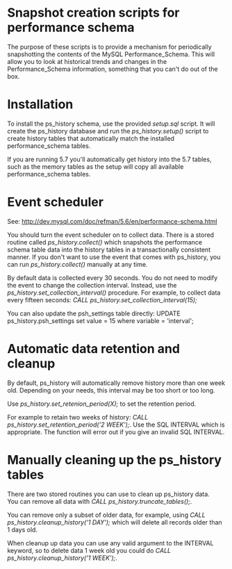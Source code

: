 Snapshot creation scripts for performance schema
======
The purpose of these scripts is to provide a mechanism for periodically snapshotting the contents of the MySQL Performance_Schema.  This will allow you to look at historical trends and changes in the Performance_Schema information, something that you can't do out of the box.

Installation
======
To install the ps_history schema, use the provided *setup.sql* script.  It will create the ps_history database and run the *ps_history.setup()* script to create history tables that automatically match the installed performance_schema tables.  

If you are running 5.7 you'll automatically get history into the 5.7 tables, such as the memory tables as the setup will copy all available performance_schema tables.

Event scheduler
======

See:  http://dev.mysql.com/doc/refman/5.6/en/performance-schema.html

You should turn the event scheduler on to collect data.  There is a stored routine called *ps_history.collect()* which snapshots the performance schema table data into the history tables in a transactionally consistent manner.  If you don't want to use the event that comes with ps_history, you can run *ps_history.collect()* manually at any time.

By default data is collected every 30 seconds.  You do not need to modify the event to change the collection interval.  Instead, use the *ps_history.set_collection_interval(<seconds>)* procedure.  For example, to collect data every fifteen seconds:
*CALL ps_history.set_collection_interval(15);*

You can also update the psh_settings table directly:
UPDATE ps_history.psh_settings set value = 15 where variable = 'interval';

Automatic data retention and cleanup
======
By default, ps_history will automatically remove history more than one week old.  Depending on your needs, this interval may be too short or too long.  

Use *ps_history.set_retenion_period(X);* to set the retention period.  

For example to retain two weeks of history: *CALL ps_history.set_retention_period('2 WEEK');*.  Use the SQL INTERVAL which is appropriate.  The function will error out if you give an invalid SQL INTERVAL.  

Manually cleaning up the ps_history tables
======
There are two stored routines you can use to clean up ps_history data.  
You can remove all data with *CALL ps_history.truncate_tables();*.  

You can remove only a subset of older data, for example, using *CALL ps_history.cleanup_history('1 DAY');* which will delete all records older than 1 days old.  

When cleanup up data you can use any valid argument to the INTERVAL keyword, so to delete data 1 week old you could do *CALL ps_history.cleanup_history('1 WEEK');*.


